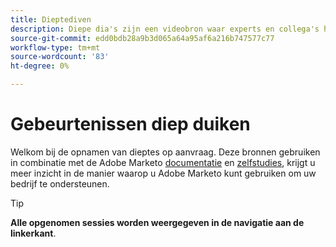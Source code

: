 ```yaml
---
title: Dieptediven
description: Diepe dia's zijn een videobron waar experts en collega's hun gedachten en ideeën hebben gedeeld over hoe ze Adobe Marketo het beste kunnen gebruiken.
source-git-commit: edd0bdb28a9b3d065a64a95af6a216b747577c77
workflow-type: tm+mt
source-wordcount: '83'
ht-degree: 0%

---
```


# Gebeurtenissen diep duiken

Welkom bij de opnamen van dieptes op aanvraag. Deze bronnen gebruiken in combinatie met de Adobe Marketo [documentatie](https://experienceleague.adobe.com/docs/marketo-engage.html) en [zelfstudies](https://experienceleague.adobe.com/docs/marketo-learn/tutorials/overview.html), krijgt u meer inzicht in de manier waarop u Adobe Marketo kunt gebruiken om uw bedrijf te ondersteunen.

>[!TIP]
>
>**Alle opgenomen sessies worden weergegeven in de navigatie aan de linkerkant**.
